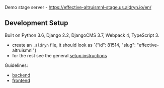 Demo stage server - https://effective-altruismnl-stage.us.aldryn.io/en/


Development Setup
-------------------------------------------------------------------------------
Built on Python 3.6, Django 2.2, DjangoCMS 3.7, Webpack 4, TypeScript 3.

- create an `.aldryn` file, it should look as `{"id": 81514, "slug": "effective-altruismnl"}
- for the rest see the general [setup instructions](https://gitlab.com/what-digital/djangocms-template/-/blob/divio/docs/setup-instruction.md)

Guidelines:
- [backend](https://gitlab.com/what-digital/djangocms-template/-/blob/master/docs/readme/backend.md)
- [frontend](https://gitlab.com/what-digital/djangocms-template/-/blob/master/docs/readme/frontend.md)
